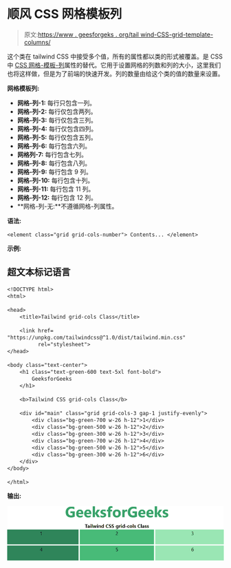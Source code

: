 # 顺风 CSS 网格模板列

> 原文:[https://www . geesforgeks . org/tail wind-CSS-grid-template-columns/](https://www.geeksforgeeks.org/tailwind-css-grid-template-columns/)

这个类在 tailwind CSS 中接受多个值，所有的属性都以类的形式被覆盖。是 CSS 中 [CSS 网格-模板-列](https://www.geeksforgeeks.org/css-grid-template-columns-property/)属性的替代。它用于设置网格的列数和列的大小，这里我们也将这样做，但是为了前端的快速开发。列的数量由给这个类的值的数量来设置。

**网格模板列:**

*   **网格-列-1:** 每行只包含一列。
*   **网格-列-2:** 每行仅包含两列。
*   **网格-列-3:** 每行仅包含三列。
*   **网格-列-4:** 每行仅包含四列。
*   **网格-列-5:** 每行仅包含五列。
*   **网格-列-6:** 每行包含六列。
*   **网格列-7:** 每行包含七列。
*   **网格-列-8:** 每行包含八列。
*   **网格-列-9:** 每行包含 9 列。
*   **网格-列-10:** 每行包含十列。
*   **网格-列-11:** 每行包含 11 列。
*   **网格-列-12:** 每行包含 12 列。
*   **网格-列-无:**不遵循网格-列属性。

**语法:**

```
<element class="grid grid-cols-number"> Contents... </element>
```

**示例:**

## 超文本标记语言

```
<!DOCTYPE html> 
<html>

<head> 
    <title>Tailwind grid-cols Class</title> 

    <link href=
"https://unpkg.com/tailwindcss@^1.0/dist/tailwind.min.css" 
          rel="stylesheet"> 
</head> 

<body class="text-center"> 
    <h1 class="text-green-600 text-5xl font-bold">
        GeeksforGeeks
    </h1> 

    <b>Tailwind CSS grid-cols Class</b> 

    <div id="main" class="grid grid-cols-3 gap-1 justify-evenly"> 
        <div class="bg-green-700 w-26 h-12">1</div> 
        <div class="bg-green-500 w-26 h-12">2</div> 
        <div class="bg-green-300 w-26 h-12">3</div> 
        <div class="bg-green-700 w-26 h-12">4</div> 
        <div class="bg-green-500 w-26 h-12">5</div> 
        <div class="bg-green-300 w-26 h-12">6</div> 
    </div> 
</body> 

</html>
```

**输出:**

![](img/43349a7762edf2b37d1cb2ecbb317f95.png)